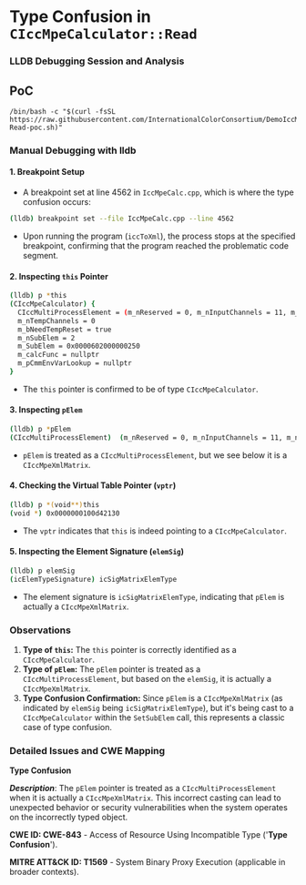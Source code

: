 # Type Confusion in `CIccMpeCalculator::Read`

### LLDB Debugging Session and Analysis

## PoC

```
/bin/bash -c "$(curl -fsSL https://raw.githubusercontent.com/InternationalColorConsortium/DemoIccMAX/refs/heads/master/contrib/UnitTest/icSigMatrixElemType-Read-poc.sh)"
```

### Manual Debugging with lldb

#### 1. Breakpoint Setup
- A breakpoint set at line 4562 in `IccMpeCalc.cpp`, which is where the type confusion occurs:
```bash
(lldb) breakpoint set --file IccMpeCalc.cpp --line 4562
```

- Upon running the program (`iccToXml`), the process stops at the specified breakpoint, confirming that the program reached the problematic code segment.

#### 2. Inspecting `this` Pointer
```bash
(lldb) p *this
(CIccMpeCalculator) {
  CIccMultiProcessElement = (m_nReserved = 0, m_nInputChannels = 11, m_nOutputChannels = 36)
  m_nTempChannels = 0
  m_bNeedTempReset = true
  m_nSubElem = 2
  m_SubElem = 0x0000602000000250
  m_calcFunc = nullptr
  m_pCmmEnvVarLookup = nullptr
}
```
- The `this` pointer is confirmed to be of type `CIccMpeCalculator`.

#### 3. Inspecting `pElem`
```bash
(lldb) p *pElem
(CIccMultiProcessElement)  (m_nReserved = 0, m_nInputChannels = 11, m_nOutputChannels = 36)
```
- `pElem` is treated as a `CIccMultiProcessElement`, but we see below it is a `CIccMpeXmlMatrix`.

#### 4. Checking the Virtual Table Pointer (`vptr`)
```bash
(lldb) p *(void**)this
(void *) 0x0000000100d42130
```
- The `vptr` indicates that `this` is indeed pointing to a `CIccMpeCalculator`.

#### 5. Inspecting the Element Signature (`elemSig`)
```bash
(lldb) p elemSig
(icElemTypeSignature) icSigMatrixElemType
```
- The element signature is `icSigMatrixElemType`, indicating that `pElem` is actually a `CIccMpeXmlMatrix`.

### Observations

1. **Type of `this`:** The `this` pointer is correctly identified as a `CIccMpeCalculator`.
2. **Type of `pElem`:** The `pElem` pointer is treated as a `CIccMultiProcessElement`, but based on the `elemSig`, it is actually a `CIccMpeXmlMatrix`.
3. **Type Confusion Confirmation:** Since `pElem` is a `CIccMpeXmlMatrix` (as indicated by `elemSig` being `icSigMatrixElemType`), but it's being cast to a `CIccMpeCalculator` within the `SetSubElem` call, this represents a classic case of type confusion.

### Detailed Issues and CWE Mapping

**Type Confusion**

***Description***: The `pElem` pointer is treated as a `CIccMultiProcessElement` when it is actually a `CIccMpeXmlMatrix`. This incorrect casting can lead to unexpected behavior or security vulnerabilities when the system operates on the incorrectly typed object.

**CWE ID: CWE-843** - Access of Resource Using Incompatible Type ('**Type Confusion**').

**MITRE ATT&CK ID: T1569** - System Binary Proxy Execution (applicable in broader contexts).
